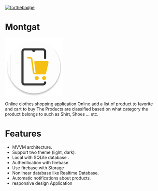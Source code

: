 [![forthebadge](https://forthebadge.com/images/badges/built-for-android.svg)](https://forthebadge.com)
# Montgat

![appicon](https://github.com/AbdelrahmanFouad1/Montgat/blob/master/app/src/main/res/mipmap-xxxhdpi/ic_main_logoo_round.png)

Online clothes shopping application Online
add a list of product to favorite and cart to buy
The Products are classified based on what category the product belongs to such as Shirt, Shoes ... etc.


# Features
* MVVM architecture.
* Support two theme (light, dark).
* Local with SQLite database .
* Authentication with firebase.
* Use firebase with Storage
* Nonlinear database like Realtime Database.
* Automatic notifications about products.
* responsive design Application


